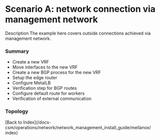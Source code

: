 # Scenario A: network connection via management network

Description 
The example here covers outside connections achieved via management network. 

### Summary
* Create a new VRF
* Move interfaces to the new VRF
* Create a new BGP process for the new VRF
* Setup the edge router
* Configure MetalLB
* Verification step for BGP routes
* Configure default route for workers
* Verification of external communication

### Topology


[Back to Index](/docs-csm/operations/network/network_management_install_guide/mellanox/
index)
